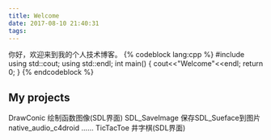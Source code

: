 ```yaml
---
title: Welcome
date: 2017-08-10 21:40:31
tags:
---
```

你好，欢迎来到我的个人技术博客。
{% codeblock lang:cpp %}
#include <iostream>
using std::cout;
using std::endl;
int main()
{
	cout<<"Welcome"<<endl;
	return 0;
}
{% endcodeblock %}

## My projects
DrawConic 绘制函数图像(SDL界面)
SDL_SaveImage 保存SDL_Sueface到图片
native_audio_c4droid ……
TicTacToe 井字棋(SDL界面)

